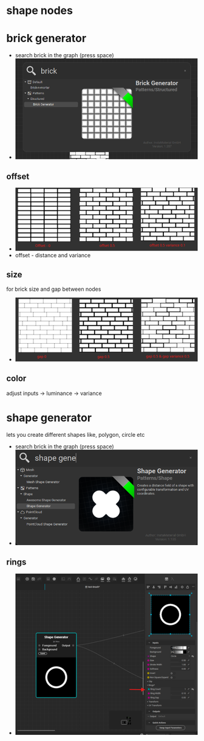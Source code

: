 # **shape nodes**

# brick generator

- search brick in the graph (press space)
- <img src="./images/shape-nodes/search-brick-gen-node.png">

## offset

- <img src="./images/shape-nodes/brick-gen-node-offset.png">
- offset - distance and variance

## size

for brick size and gap between nodes

- <img src="./images/shape-nodes/brick-gen-node-gap.png">

## color

adjust inputs -> luminance -> variance

# shape generator

lets you create different shapes like, polygon, circle etc

- search brick in the graph (press space)
- <img src="./images/shape-nodes/shape-generator.png">

## rings

- <img src="./images/shape-nodes/rings-shape-gen.png">
